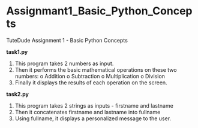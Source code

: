 # Assignmant1_Basic_Python_Concepts
TuteDude Assignment 1 - Basic Python Concepts


**task1.py**
1. This program takes 2 numbers as input. 
2. Then it performs the basic mathematical operations on these two numbers:
o	Addition
o	Subtraction
o	Multiplication
o	Division
3. Finally it displays the results of each operation on the screen.


**task2.py**
1. This program takes 2 strings as inputs - firstname and lastname
2. Then it concatenates firstname and lastname into fullname
3. Using fullname, it displays a personalized message to the user.
